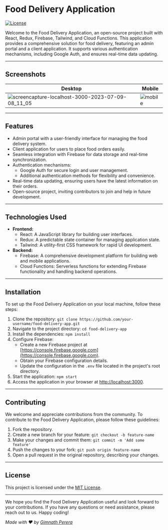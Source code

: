# Food Delivery Application

[![License](https://img.shields.io/badge/License-MIT-blue.svg)](https://opensource.org/licenses/MIT)

Welcome to the Food Delivery Application, an open-source project built with React, Redux, Firebase, Tailwind, and Cloud Functions. This application provides a comprehensive solution for food delivery, featuring an admin portal and a client application. It supports various authentication mechanisms, including Google Auth, and ensures real-time data updating.


---

## Screenshots

 
 

| Desktop          | Mobile        |
| ---------------------- | ---------------------- |
| ![screencapture-localhost-3000-2023-07-09-08_11_05](https://github.com/Gimnath-Perera/eat-ease/assets/55834384/9d127f6f-7f8e-4a8d-abfb-15b15ca811ef)| ![mobile](https://github.com/Gimnath-Perera/eat-ease/assets/55834384/86901ecd-7da3-4bb8-a349-07234fc57eba)|

---

## Features

- Admin portal with a user-friendly interface for managing the food delivery system.
- Client application for users to place food orders easily.
- Seamless integration with Firebase for data storage and real-time synchronization.
- Authentication mechanisms:
  - Google Auth for secure login and user management.
  - Additional authentication methods for flexibility and convenience.
- Real-time data updating, ensuring users have the latest information on their orders.
- Open-source project, inviting contributors to join and help in future development.

---

## Technologies Used

- **Frontend:**
  - React: A JavaScript library for building user interfaces.
  - Redux: A predictable state container for managing application state.
  - Tailwind: A utility-first CSS framework for rapid UI development.
- **Backend:**
  - Firebase: A comprehensive development platform for building web and mobile applications.
  - Cloud Functions: Serverless functions for extending Firebase functionality and handling backend operations.

---

## Installation

To set up the Food Delivery Application on your local machine, follow these steps:

1. Clone the repository: `git clone https://github.com/your-username/food-delivery-app.git`
2. Navigate to the project directory: `cd food-delivery-app`
3. Install the dependencies: `npm install`
4. Configure Firebase:
   - Create a new Firebase project at [https://console.firebase.google.com](https://console.firebase.google.com).
   - Obtain your Firebase configuration details.
   - Update the configuration in the `.env` file located in the project's root directory.
5. Start the application: `npm start`
6. Access the application in your browser at [http://localhost:3000](http://localhost:3000).

---

## Contributing

We welcome and appreciate contributions from the community. To contribute to the Food Delivery Application, please follow these guidelines:

1. Fork the repository.
2. Create a new branch for your feature: `git checkout -b feature-name`
3. Make your changes and commit them: `git commit -m 'Add some feature'`
4. Push the changes to your fork: `git push origin feature-name`
5. Open a pull request in the original repository, describing your changes.

---

## License

This project is licensed under the [MIT License](LICENSE).

---

We hope you find the Food Delivery Application useful and look forward to your contributions. If you have any questions or need assistance, please reach out to us. Happy coding!

_Made with ❤️ by [Gimnath Perera](https://github.com/Gimnath-Perera)_
